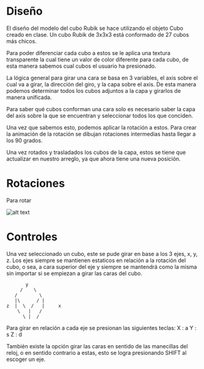 # Diseño
El diseño del modelo del cubo Rubik se hace utilizando el objeto Cubo creado en clase. Un cubo Rubik de 3x3x3 está conformado de 27 cubos más chicos.

Para poder diferenciar cada cubo a estos se le aplica una textura transparente la cual tiene un valor de color diferente para cada cubo, de esta manera sabemos cual cubos el usuario ha presionado. 

La lógica general para girar una cara se basa en 3 variables, el axis sobre el cual va a girar, la dirección del giro, y la capa sobre el axis. De esta manera podemos determinar todos los cubos adjuntos a la capa y girarlos de manera unificada. 

Para saber qué cubos conforman una cara solo es necesario saber la capa del axis sobre la que se encuentran y seleccionar todos los que conciden. 

Una vez que sabemos esto, podemos aplicar la rotación a estos. Para crear la animación de la rotación se dibujan rotaciones intermedias hasta llegar a los 90 grados. 

Una vez rotados y trasladados los cubos de la capa, estos se tiene que actualizar en nuestro arreglo, ya que ahora tiene una nueva posición.


# Rotaciones

Para rotar 

![alt text](https://wikimedia.org/api/rest_v1/media/math/render/svg/80ff6ba71d60b7128098e1cbaf70c0e268421656)

# Controles

Una vez seleccionado un cubo, este se pude girar en base a los 3 ejes, x, y, z.
Los ejes siempre se mantienen estaticos en relación a la rotación del cubo, o sea, a cara superior del eje y siempre se mantendrá como la misma sin importar si se empiezan a girar las caras del cubo.
```
       y
     /    \ 
   /        \
   |\      / |
z  |  \  /   |     x
    \   |   /
      \ |  /
```

Para girar en relación a cada eje se presionan las siguientes teclas:
X : a
Y : s
Z : d



También existe la opción girar las caras en sentido de las manecillas del reloj, o en sentido contrario a estas,  esto se logra presionando SHIFT al escoger un eje.

